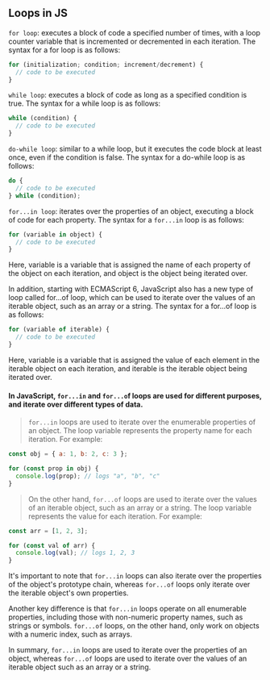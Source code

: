 ## Loops in JS
`for loop`: executes a block of code a specified number of times, with a loop counter variable that is incremented or decremented in each iteration. The syntax for a for loop is as follows:
```js
for (initialization; condition; increment/decrement) {
  // code to be executed
}
```

`while loop`: executes a block of code as long as a specified condition is true. The syntax for a while loop is as follows:

```js
while (condition) {
  // code to be executed
}
```
`do-while loop`: similar to a while loop, but it executes the code block at least once, even if the condition is false. The syntax for a do-while loop is as follows:
```js
do {
  // code to be executed
} while (condition);
```
`for...in loop`: iterates over the properties of an object, executing a block of code for each property. The syntax for a `for...in` loop is as follows:
```js
for (variable in object) {
  // code to be executed
}
```
Here, variable is a variable that is assigned the name of each property of the object on each iteration, and object is the object being iterated over.

In addition, starting with ECMAScript 6, JavaScript also has a new type of loop called for...of loop, which can be used to iterate over the values of an iterable object, such as an array or a string. The syntax for a for...of loop is as follows:

```js
for (variable of iterable) {
  // code to be executed
}
```
Here, variable is a variable that is assigned the value of each element in the iterable object on each iteration, and iterable is the iterable object being iterated over.


#### In JavaScript, `for...in` and `for...o`f loops are used for different purposes, and iterate over different types of data.

> `for...in` loops are used to iterate over the enumerable properties of an object. The loop variable represents the property name for each iteration. For example:
```js
const obj = { a: 1, b: 2, c: 3 };

for (const prop in obj) {
  console.log(prop); // logs "a", "b", "c"
}
```
> On the other hand, `for...of` loops are used to iterate over the values of an iterable object, such as an array or a string. The loop variable represents the value for each iteration. For example:

```js
const arr = [1, 2, 3];

for (const val of arr) {
  console.log(val); // logs 1, 2, 3
}
```
It's important to note that `for...in` loops can also iterate over the properties of the object's prototype chain, whereas `for...of` loops only iterate over the iterable object's own properties.

Another key difference is that `for...in` loops operate on all enumerable properties, including those with non-numeric property names, such as strings or symbols. `for...of` loops, on the other hand, only work on objects with a numeric index, such as arrays.

In summary, `for...in` loops are used to iterate over the properties of an object, whereas `for...of` loops are used to iterate over the values of an iterable object such as an array or a string.



